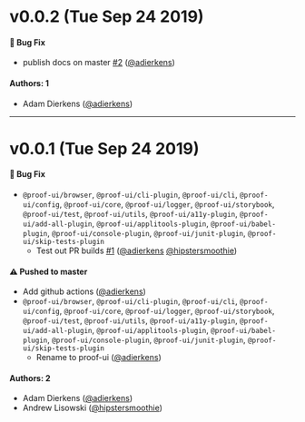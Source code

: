 # v0.0.2 (Tue Sep 24 2019)

#### 🐛  Bug Fix

- publish docs on master [#2](https://github.com/intuit/proof/pull/2) ([@adierkens](https://github.com/adierkens))

#### Authors: 1

- Adam Dierkens ([@adierkens](https://github.com/adierkens))

---

# v0.0.1 (Tue Sep 24 2019)

#### 🐛  Bug Fix

- `@proof-ui/browser`, `@proof-ui/cli-plugin`, `@proof-ui/cli`, `@proof-ui/config`, `@proof-ui/core`, `@proof-ui/logger`, `@proof-ui/storybook`, `@proof-ui/test`, `@proof-ui/utils`, `@proof-ui/a11y-plugin`, `@proof-ui/add-all-plugin`, `@proof-ui/applitools-plugin`, `@proof-ui/babel-plugin`, `@proof-ui/console-plugin`, `@proof-ui/junit-plugin`, `@proof-ui/skip-tests-plugin`
  - Test out PR builds [#1](https://github.com/intuit/proof/pull/1) ([@adierkens](https://github.com/adierkens) [@hipstersmoothie](https://github.com/hipstersmoothie))

#### ⚠️  Pushed to master

- Add github actions  ([@adierkens](https://github.com/adierkens))
- `@proof-ui/browser`, `@proof-ui/cli-plugin`, `@proof-ui/cli`, `@proof-ui/config`, `@proof-ui/core`, `@proof-ui/logger`, `@proof-ui/storybook`, `@proof-ui/test`, `@proof-ui/utils`, `@proof-ui/a11y-plugin`, `@proof-ui/add-all-plugin`, `@proof-ui/applitools-plugin`, `@proof-ui/babel-plugin`, `@proof-ui/console-plugin`, `@proof-ui/junit-plugin`, `@proof-ui/skip-tests-plugin`
  - Rename to proof-ui  ([@adierkens](https://github.com/adierkens))

#### Authors: 2

- Adam Dierkens ([@adierkens](https://github.com/adierkens))
- Andrew Lisowski ([@hipstersmoothie](https://github.com/hipstersmoothie))